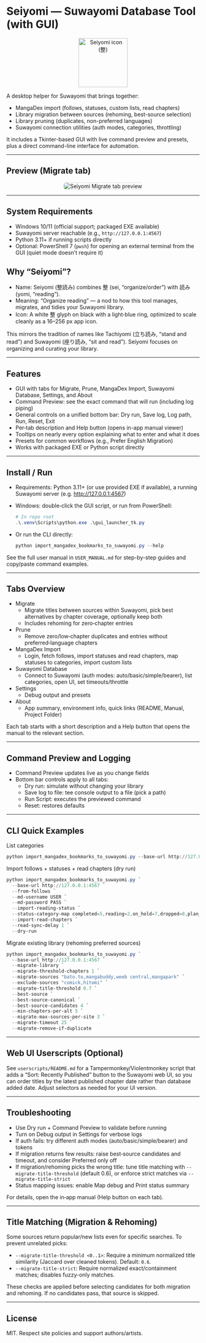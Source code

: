 # Seiyomi — Suwayomi Database Tool (with GUI)

<div align="center">

<img src="assets/icon_256.png" alt="Seiyomi icon (整)" width="128" height="128" />

</div>

A desktop helper for Suwayomi that brings together:

- MangaDex import (follows, statuses, custom lists, read chapters)
- Library migration between sources (rehoming, best-source selection)
- Library pruning (duplicates, non-preferred languages)
- Suwayomi connection utilities (auth modes, categories, throttling)

It includes a Tkinter-based GUI with live command preview and presets, plus a direct command-line interface for automation.

---

## Preview (Migrate tab)

<div align="center">

<img src="assets/image.png" alt="Seiyomi Migrate tab preview" style="max-width: 100%; border: 1px solid #ddd; border-radius: 6px;" />

</div>

---

## System Requirements

- Windows 10/11 (official support; packaged EXE available)
- Suwayomi server reachable (e.g., `http://127.0.0.1:4567`)
- Python 3.11+ if running scripts directly
- Optional: PowerShell 7 (`pwsh`) for opening an external terminal from the GUI (quiet mode doesn’t require it)

## Why “Seiyomi”?

- Name: Seiyomi (整読み) combines 整 (sei, “organize/order”) with 読み (yomi, “reading”).
- Meaning: “Organize reading” — a nod to how this tool manages, migrates, and tidies your Suwayomi library.
- Icon: A white 整 glyph on black with a light‑blue ring, optimized to scale cleanly as a 16–256 px app icon.

This mirrors the tradition of names like Tachiyomi (立ち読み, “stand and read”) and Suwayomi (座り読み, “sit and read”). Seiyomi focuses on organizing and curating your library.

---

## Features

- GUI with tabs for Migrate, Prune, MangaDex Import, Suwayomi Database, Settings, and About
- Command Preview: see the exact command that will run (including log piping)
- General controls on a unified bottom bar: Dry run, Save log, Log path, Run, Reset, Exit
- Per‑tab description and Help button (opens in-app manual viewer)
- Tooltips on nearly every option explaining what to enter and what it does
- Presets for common workflows (e.g., Prefer English Migration)
- Works with packaged EXE or Python script directly

---

## Install / Run

- Requirements: Python 3.11+ (or use provided EXE if available), a running Suwayomi server (e.g. <http://127.0.0.1:4567>)
- Windows: double‑click the GUI script, or run from PowerShell:
  
  ```powershell
  # In repo root
  .\.venv\Scripts\python.exe .\gui_launcher_tk.py
  ```

- Or run the CLI directly:
  
  ```powershell
  python import_mangadex_bookmarks_to_suwayomi.py --help
  ```

See the full user manual in `USER_MANUAL.md` for step-by-step guides and copy/paste command examples.

---

## Tabs Overview

- Migrate
  - Migrate titles between sources within Suwayomi, pick best alternatives by chapter coverage, optionally keep both
  - Includes rehoming for zero‑chapter entries
- Prune
  - Remove zero/low‑chapter duplicates and entries without preferred‑language chapters
- MangaDex Import
  - Login, fetch follows, import statuses and read chapters, map statuses to categories, import custom lists
- Suwayomi Database
  - Connect to Suwayomi (auth modes: auto/basic/simple/bearer), list categories, open UI, set timeouts/throttle
- Settings
  - Debug output and presets
- About
  - App summary, environment info, quick links (README, Manual, Project Folder)

Each tab starts with a short description and a Help button that opens the manual to the relevant section.

---

## Command Preview and Logging

- Command Preview updates live as you change fields
- Bottom bar controls apply to all tabs:
  - Dry run: simulate without changing your library
  - Save log to file: tee console output to a file (pick a path)
  - Run Script: executes the previewed command
  - Reset: restores defaults

---

## CLI Quick Examples

List categories

```powershell
python import_mangadex_bookmarks_to_suwayomi.py --base-url http://127.0.0.1:4567 --list-categories
```

Import follows + statuses + read chapters (dry run)

```powershell
python import_mangadex_bookmarks_to_suwayomi.py `
  --base-url http://127.0.0.1:4567 `
  --from-follows `
  --md-username USER `
  --md-password PASS `
  --import-reading-status `
  --status-category-map completed=5,reading=2,on_hold=7,dropped=8,plan_to_read=9 `
  --import-read-chapters `
  --read-sync-delay 1 `
  --dry-run
```

Migrate existing library (rehoming preferred sources)

```powershell
python import_mangadex_bookmarks_to_suwayomi.py `
  --base-url http://127.0.0.1:4567 `
  --migrate-library `
  --migrate-threshold-chapters 1 `
  --migrate-sources "bato.to,mangabuddy,weeb central,mangapark" `
  --exclude-sources "comick,hitomi" `
  --migrate-title-threshold 0.7 `
  --best-source `
  --best-source-canonical `
  --best-source-candidates 4 `
  --min-chapters-per-alt 5 `
  --migrate-max-sources-per-site 3 `
  --migrate-timeout 25 `
  --migrate-remove-if-duplicate
```

---

## Web UI Userscripts (Optional)

See `userscripts/README.md` for a Tampermonkey/Violentmonkey script that adds a “Sort: Recently Published” button to the Suwayomi web UI, so you can order titles by the latest published chapter date rather than database added date. Adjust selectors as needed for your UI version.

---

## Troubleshooting

- Use Dry run + Command Preview to validate before running
- Turn on Debug output in Settings for verbose logs
- If auth fails: try different auth modes (auto/basic/simple/bearer) and tokens
- If migration returns few results: raise best‑source candidates and timeout, and consider Preferred only off
- If migration/rehoming picks the wrong title: tune title matching with `--migrate-title-threshold` (default 0.6), or enforce strict matches via `--migrate-title-strict`
- Status mapping issues: enable Map debug and Print status summary

For details, open the in‑app manual (Help button on each tab).

---

## Title Matching (Migration & Rehoming)

Some sources return popular/new lists even for specific searches. To prevent unrelated picks:

- `--migrate-title-threshold <0..1>`: Require a minimum normalized title similarity (Jaccard over cleaned tokens). Default: `0.6`.
- `--migrate-title-strict`: Require normalized exact/containment matches; disables fuzzy-only matches.

These checks are applied before selecting candidates for both migration and rehoming. If no candidates pass, that source is skipped.

---

## License

MIT. Respect site policies and support authors/artists.
